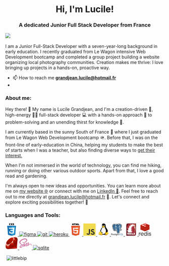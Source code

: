 <h1 align="center">Hi, I'm Lucile!</h1>
<h3 align="center">A dedicated Junior Full Stack Developer from France</h3>
<img width="150" src="https://media.giphy.com/media/a342Mh0bNtoJEIrMJa/giphy.gif">


<p>I am a Junior Full-Stack Developer with a seven-year-long background in early education.  I recently graduated from Le Wagon intensive Web Development bootcamp and completed a group project building a website organizing local photography communities. Creation makes me thrive: I love bringing up projects in a hands-on, proactive way.</p>

- 📫 How to reach me **grandjean.lucile@hotmail.fr**
- <a href="https://www.codewars.com/users/Littlebip/badges/large"></a>

<h3 align="left">About me:</h3>
<p>Hey there! 👋 My name is Lucile Grandjean, and I'm a creation-driven 🎨, high-energy 🏋️‍♀️ full-stack developer 💻 with a hands-on approach 🔧 to problem-solving and an unending thirst for knowledge 📖. 

I am currently based in the sunny South of France 🌄 where I just graduated from Le Wagon Web Development bootcamp 🪖. Before that, I was on the front-line of early-education in China, helping my students to make the best of starts when I was a teacher, but also finding diverse ways to 
<a href="https://youtu.be/lKfCNammDck">get their interest.</a>

When I'm not immersed in the world of technology, you can find me hiking, running or doing other various outdoor sports. Apart from that, I love a good read and gardening.

I'm always open to new ideas and opportunities. You can learn more about me on <a href="#">my website 🌐</a> or connect with me on <a href="https://www.linkedin.com/in/lucile-grandjean/">LinkedIn 👥</a>. Feel free to reach out to me directly at grandjean.lucile@hotmail.fr 📧. Let's connect and explore exciting possibilities together! 🚀</p>
<p align="left">
</p>

<h3 align="left">Languages and Tools:</h3>
<p align="left"> <a href="https://www.w3schools.com/css/" target="_blank" rel="noreferrer"> <img src="https://raw.githubusercontent.com/devicons/devicon/master/icons/css3/css3-original-wordmark.svg" alt="css3" width="40" height="40"/> </a> <a href="https://www.figma.com/" target="_blank" rel="noreferrer"> <img src="https://www.vectorlogo.zone/logos/figma/figma-icon.svg" alt="figma" width="40" height="40"/> </a> <a href="https://git-scm.com/" target="_blank" rel="noreferrer"> <img src="https://www.vectorlogo.zone/logos/git-scm/git-scm-icon.svg" alt="git" width="40" height="40"/> </a> <a href="https://heroku.com" target="_blank" rel="noreferrer"> <img src="https://www.vectorlogo.zone/logos/heroku/heroku-icon.svg" alt="heroku" width="40" height="40"/> </a> <a href="https://www.w3.org/html/" target="_blank" rel="noreferrer"> <img src="https://raw.githubusercontent.com/devicons/devicon/master/icons/html5/html5-original-wordmark.svg" alt="html5" width="40" height="40"/> </a> <a href="https://developer.mozilla.org/en-US/docs/Web/JavaScript" target="_blank" rel="noreferrer"> <img src="https://raw.githubusercontent.com/devicons/devicon/master/icons/javascript/javascript-original.svg" alt="javascript" width="40" height="40"/> </a> <a href="https://www.linux.org/" target="_blank" rel="noreferrer"> <img src="https://raw.githubusercontent.com/devicons/devicon/master/icons/linux/linux-original.svg" alt="linux" width="40" height="40"/> </a> <a href="https://www.postgresql.org" target="_blank" rel="noreferrer"> <img src="https://raw.githubusercontent.com/devicons/devicon/master/icons/postgresql/postgresql-original-wordmark.svg" alt="postgresql" width="40" height="40"/> </a> <a href="https://rubyonrails.org" target="_blank" rel="noreferrer"> <img src="https://raw.githubusercontent.com/devicons/devicon/master/icons/rails/rails-original-wordmark.svg" alt="rails" width="40" height="40"/> </a> <a href="https://redis.io" target="_blank" rel="noreferrer"> <img src="https://raw.githubusercontent.com/devicons/devicon/master/icons/redis/redis-original-wordmark.svg" alt="redis" width="40" height="40"/> </a> <a href="https://www.ruby-lang.org/en/" target="_blank" rel="noreferrer"> <img src="https://raw.githubusercontent.com/devicons/devicon/master/icons/ruby/ruby-original.svg" alt="ruby" width="40" height="40"/> </a> <a href="https://sass-lang.com" target="_blank" rel="noreferrer"> <img src="https://raw.githubusercontent.com/devicons/devicon/master/icons/sass/sass-original.svg" alt="sass" width="40" height="40"/> </a> <a href="https://www.sqlite.org/" target="_blank" rel="noreferrer"> <img src="https://www.vectorlogo.zone/logos/sqlite/sqlite-icon.svg" alt="sqlite" width="40" height="40"/> </a> </p>

<p>&nbsp;<img align="center" src="https://github-readme-stats.vercel.app/api?username=littlebip&show_icons=true&locale=en" alt="littlebip" /></p>
